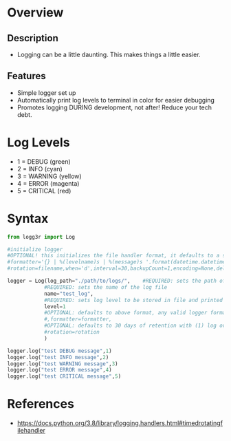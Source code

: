 # Overview
## Description
* Logging can be a little daunting. This makes things a little easier.
## Features
* Simple logger set up
* Automatically print log levels to terminal in color for easier debugging
* Promotes logging DURING development, not after! Reduce your tech debt.

# Log Levels
* 1 = DEBUG (green)
* 2 = INFO (cyan)
* 3 = WARNING (yellow)
* 4 = ERROR (magenta)
* 5 = CRITICAL (red)

# Syntax
```python
from logg3r import Log

#initialize logger
#OPTIONAL! this initializes the file handler format, it defaults to a simple TIME | LEVEL | MESSAGE format
#formatter='{} | %(levelname)s | %(message)s '.format(datetime.datetime.utcnow().replace(microsecond=0))
#rotation=filename,when='d',interval=30,backupCount=1,encoding=None,delay=False,utc=True,atTime=datetime.time(4, 0, 0)

logger = Log(log_path="./path/to/logs/",	#REQUIRED: sets the path of the log file
			#REQUIRED: sets the name of the log file
			name="test_log",				
			#REQUIRED: sets log level to be stored in file and printed to console
			level=1	
			#OPTIONAL: defaults to above format, any valid logger format is accepted
			#,formatter=formatter,
			#OPTIONAL: defaults to 30 days of retention with (1) log overflow file (log.1)
			#rotation=rotation
			)				

logger.log("test DEBUG message",1)
logger.log("test INFO message",2)
logger.log("test WARNING message",3)
logger.log("test ERROR message",4)
logger.log("test CRITICAL message",5)
```

# References
* https://docs.python.org/3.8/library/logging.handlers.html#timedrotatingfilehandler